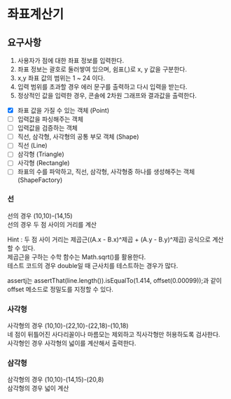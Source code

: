 # 좌표계산기

## 요구사항
1. 사용자가 점에 대한 좌표 정보를 입력한다.
2. 좌표 정보는 괄호로 둘러쌓여 있으며, 쉼표(,)로 x, y 값을 구분한다.
3. x,y 좌표 값의 범위는 1 ~ 24 이다.
4. 입력 범위를 초과할 경우 에러 문구를 출력하고 다시 입력을 받는다.
5. 정상적인 값을 입력한 경우, 콘솔에 2차원 그래프와 결과값을 출력한다.

- [x] 좌표 값을 가질 수 있는 객체 (Point)
- [ ] 입력값을 파싱해주는 객체
- [ ] 입력값을 검증하는 객체
- [ ] 직선, 삼각형, 사각형의 공통 부모 객체 (Shape)
- [ ] 직선 (Line)
- [ ] 삼각형 (Triangle)
- [ ] 사각형 (Rectangle)
- [ ] 좌표의 수를 파악하고, 직선, 삼각형, 사각형중 하나를 생성해주는 객체 (ShapeFactory)

### 선
선의 경우 (10,10)-(14,15) </br>
선의 경우 두 점 사이의 거리를 계산 </br>

Hint :
두 점 사이 거리는 제곱근((A.x - B.x)^제곱 + (A.y - B.y)^제곱) 공식으로 계산할 수 있다.</br>
제곱근을 구하는 수학 함수는 Math.sqrt()를 활용한다.</br>
테스트 코드의 경우 double일 때 근사치를 테스트하는 경우가 많다.</br>

assertj는 assertThat(line.length()).isEqualTo(1.414, offset(0.00099));과 같이 offset 메소드로 정밀도를 지정할 수 있다.

### 사각형
사각형의 경우 (10,10)-(22,10)-(22,18)-(10,18) </br>
네 점이 뒤틀어진 사다리꼴이나 마름모는 제외하고 직사각형만 허용하도록 검사한다. </br>
사각형인 경우 사각형의 넓이를 계산해서 출력한다. </br>

### 삼각형
삼각형의 경우 (10,10)-(14,15)-(20,8) </br>
삼각형의 경우 넓이 계산  </br>

